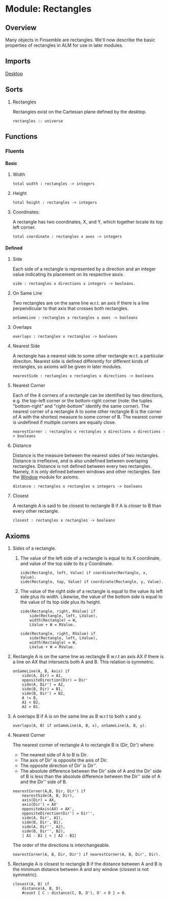 # Module: Rectangles

## Overview
Many objects in Finsemble are rectangles. We'll now describe the basic properties of rectangles
in ALM for use in later modules.

## Imports
[Desktop](./desktop.alm.md)

## Sorts
1. Rectangles

    Rectangles exist on the Cartesian plane defined by the desktop.
    ```
    rectangles :: universe
    ```
    
## Functions

### Fluents

#### Basic

1. Width
    ```
    total width : rectangles -> integers
    ```
1. Height
    ```
    total height : rectangles -> integers
    ```
1. Coordinates:

    A rectangle has two coordinates, X, and Y, which together locate its top
    left corner.
    ```
    total coordinate : rectangles x axes -> integers
    ```
#### Defined
1. Side

    Each side of a rectangle is represented by a direction and an integer value indicating its placement on its respective asxis.
    ```
    side : rectangles x directions x integers -> booleans.
    ```
1. On Same Line

    Two rectangles are on the same line w.r.t. an axis if there is a line perpendicular to that axis that crosses both rectangles.

    ```
    onSameLine : rectangles x rectangles x axes -> booleans
    ```
1. Overlaps

    ```
    overlaps : rectangles x rectangles -> booleans
    ```
1. Nearest Side

    A rectangle has a nearest side to some other rectangle w.r.t. a particular direciton.
    Nearest side is defined differently for different kinds of rectangles, so axioms will be given in later modules.

    ```
    nearestSide : rectangles x rectangles x directions -> booleans
    ```
1. Nearest Corner

    Each of the 4 corners of a rectangle can be identified by two directions, e.g. the top-left corner
    or the bottom-right corner (note: the tuples "bottom-right" and "right-bottom" identify the same
    corner). The nearest corner of a rectangle A to some other rectangle B is
    the corner of A with the shortest measure to some corner of B. The nearest corner is undefined if multiple corners are equally close.

    ```
    nearestCorner : rectangles x rectangles x directions x directions -> booleans
    ```
    
1. Distance

    Distance is the measure between the nearest sides of two rectangles. Distance 
    is irreflexive, and is also undefined between overlaping rectangles. Distance is not 
    defined between every two rectangles. Namely, it is only defined between 
    windows and other rectangles. See the [Window](windows.alm.md) module for axioms.
    ```
    distance : rectangles x rectangles x integers -> booleans
    ```
1. Closest

    A rectangle A is said to be closest to rectangle B if A is closer to B than every
    other rectangle.
   ```
   closest : rectangles x rectangles -> booleans
   ```


## Axioms
1. Sides of a rectangle.
   1. The value of the left side of a rectangle is equal to its X coordinate, and value of the top side to its y Coordinate.
        ```
        side(Rectangle, left, Value) if coordinate(Rectangle, x, Value).
        side(Rectangle, top, Value) if coordinate(Rectangle, y, Value).
        ```
   2. The value of the right side of a rectangle is equal to the value its left side plus its width. 
        Likewise, the value of the bottom side is equal to the value of its top side plus its height.

        ```
        side(Rectangle, right, RValue) if
            side(Rectangle, left, LValue),
            width(Rectangle) = W,
            LValue + W = RValue.

        side(Rectangle, right, RValue) if
            side(Rectangle, left, LValue),
            width(Rectangle) = W,
            LValue + W = RValue.
        ```
1. Rectangle A is on the same line as rectangle B w.r.t an axis AX if there is
    a line on AX that intersects both A and B. This relation is symmetric.

    ```
    onSameLine(A, B, Axis) if
        side(A, Dir) = A1,
        oppositeDirection(Dir) = Dir'
        side(A, Dir') = A2,
        side(B, Dir) = B1,
        side(B, Dir') = B2,
        A != B,
        A1 < B2,
        A2 > B1.
    ```

2.  A overlaps B if A is on the same line as B w.r.t to both x and y.

    ```
    overlaps(A, B) if onSameLine(A, B, x), onSameLine(A, B, y).
    ```
3. Nearest Corner

    The nearest corner of rectangle A to rectangle B is (Dir, Dir') where:

    - The nearest side of A to B is Dir.
    - The axis of Dir' is opposite the axis of Dir.
    - The opposite direction of Dir' is Dir''.
    - The absolute difference between the Dir' side of A and the Dir' side of B
        is less than the absolute difference between the Dir'' side of A and the Dir''
        side of B.
    
    ```
    nearestCorner(A,B, Dir, Dir') if
        nearestSide(A, B, Dir),
        axis(Dir) = AX,
        axis(Dir') = AX'
        oppositeAxis(AX) = AX',
        oppositeDirection(Dir') = Dir'',
        side(A, Dir', A1),
        side(B, Dir', B1),
        side(A, Dir'', A2),
        side(B, Dir'', B2),
        | A1 - B1 | < | A2 - B2|
    ```
    The order of the directions is interchangeable.
    ```
    nearestCorner(A, B, Dir, Dir') if nearestCorner(A, B, Dir', Dir).
    ```
6. Rectangle A is closest to rectangle B if the distance between A and B is the minimum distance between A and any window (closest is not symmetric).

    ```
    closest(A, B) if
        distance(A, B, D),
        #count { C : distance(C, B, D'), D' < D } = 0.
    ```

